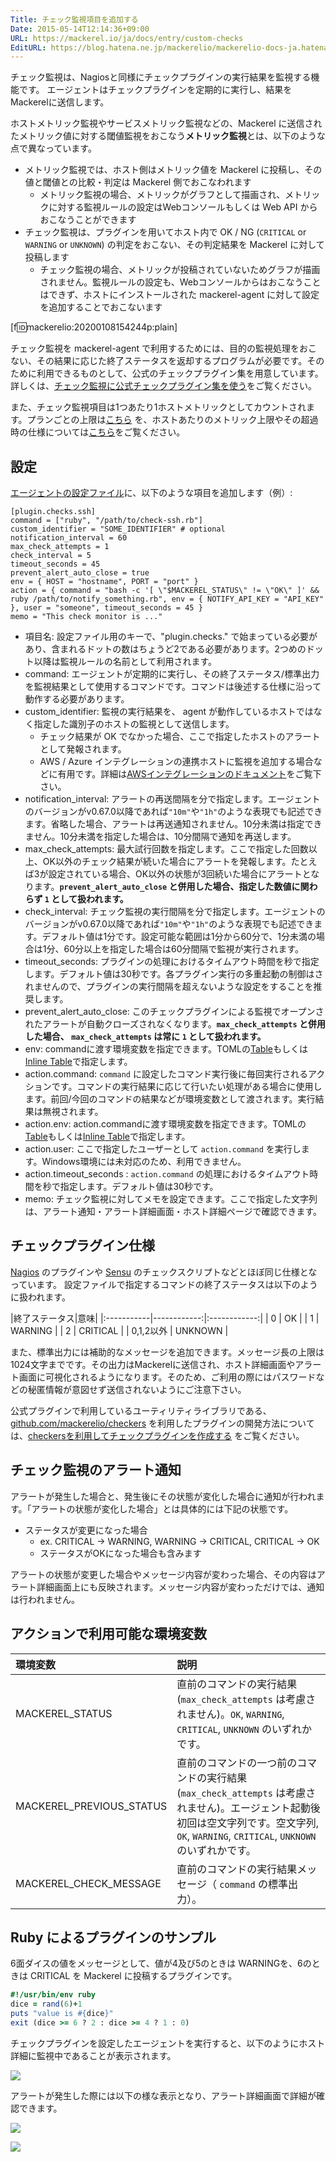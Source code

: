 ```yaml
---
Title: チェック監視項目を追加する
Date: 2015-05-14T12:14:36+09:00
URL: https://mackerel.io/ja/docs/entry/custom-checks
EditURL: https://blog.hatena.ne.jp/mackerelio/mackerelio-docs-ja.hatenablog.mackerel.io/atom/entry/8454420450093836347
---
```


チェック監視は、Nagiosと同様にチェックプラグインの実行結果を監視する機能です。
エージェントはチェックプラグインを定期的に実行し、結果をMackerelに送信します。

ホストメトリック監視やサービスメトリック監視などの、Mackerel に送信されたメトリック値に対する閾値監視をおこなう**メトリック監視**とは、以下のような点で異なっています。

- メトリック監視では、ホスト側はメトリック値を Mackerel に投稿し、その値と閾値との比較・判定は Mackerel 側でおこなわれます
    - メトリック監視の場合、メトリックがグラフとして描画され、メトリックに対する監視ルールの設定はWebコンソールもしくは Web API からおこなうことができます
- チェック監視は、プラグインを用いてホスト内で OK / NG (`CRITICAL` or `WARNING` or `UNKNOWN`) の判定をおこない、その判定結果を Mackerel に対して投稿します
    - チェック監視の場合、メトリックが投稿されていないためグラフが描画されません。監視ルールの設定も、Webコンソールからはおこなうことはできず、ホストにインストールされた mackerel-agent に対して設定を追加することでおこないます

[f:id:mackerelio:20200108154244p:plain]

チェック監視を mackerel-agent で利用するためには、目的の監視処理をおこない、その結果に応じた終了ステータスを返却するプログラムが必要です。そのために利用できるものとして、公式のチェックプラグイン集を用意しています。詳しくは、[チェック監視に公式チェックプラグイン集を使う](https://mackerel.io/ja/docs/entry/howto/mackerel-check-plugins)をご覧ください。

また、チェック監視項目は1つあたり1ホストメトリックとしてカウントされます。プランごとの上限は[こちら](https://mackerel.io/ja/pricing) を、ホストあたりのメトリック上限やその超過時の仕様については[こちら](https://support.mackerel.io/hc/ja/articles/360040109431-%E3%83%97%E3%83%A9%E3%83%B3%E4%B8%8A%E9%99%90%E8%B6%85%E9%81%8E%E6%99%82%E3%81%AE%E3%83%9B%E3%82%B9%E3%83%88%E5%8F%B0%E6%95%B0%E6%8F%9B%E7%AE%97%E3%81%AB%E3%81%A4%E3%81%84%E3%81%A6)をご覧ください。

<h2 id="setting">設定</h2>

[エージェントの設定ファイル](https://mackerel.io/ja/docs/entry/spec/agent#config-file)に、以下のような項目を追加します（例）:

```config
[plugin.checks.ssh]
command = ["ruby", "/path/to/check-ssh.rb"]
custom_identifier = "SOME_IDENTIFIER" # optional
notification_interval = 60
max_check_attempts = 1
check_interval = 5
timeout_seconds = 45
prevent_alert_auto_close = true
env = { HOST = "hostname", PORT = "port" }
action = { command = "bash -c '[ \"$MACKEREL_STATUS\" != \"OK\" ]' && ruby /path/to/notify_something.rb", env = { NOTIFY_API_KEY = "API_KEY" }, user = "someone", timeout_seconds = 45 }
memo = "This check monitor is ..."
```

- 項目名: 設定ファイル用のキーで、"plugin.checks." で始まっている必要があり、含まれるドットの数はちょうど2である必要があります。2つめのドット以降は監視ルールの名前として利用されます。
- command: エージェントが定期的に実行し、その終了ステータス/標準出力を監視結果として使用するコマンドです。コマンドは後述する仕様に沿って動作する必要があります。
- custom_identifier: 監視の実行結果を、 agent が動作しているホストではなく指定した識別子のホストの監視として送信します。
    - チェック結果が OK でなかった場合、ここで指定したホストのアラートとして発報されます。
    - AWS / Azure インテグレーションの連携ホストに監視を追加する場合などに有用です。詳細は[AWSインテグレーションのドキュメント](https://mackerel.io/ja/docs/entry/integrations/aws#plugin-custom-identifier)をご覧下さい。
- notification_interval: アラートの再送間隔を分で指定します。エージェントのバージョンがv0.67.0以降であれば`"10m"`や`"1h"`のような表現でも記述できます。省略した場合、アラートは再送通知されません。10分未満は指定できません。10分未満を指定した場合は、10分間隔で通知を再送します。
- max_check_attempts: 最大試行回数を指定します。ここで指定した回数以上、OK以外のチェック結果が続いた場合にアラートを発報します。たとえば3が設定されている場合、OK以外の状態が3回続いた場合にアラートとなります。**`prevent_alert_auto_close` と併用した場合、指定した数値に関わらず `1` として扱われます。**
- check_interval: チェック監視の実行間隔を分で指定します。エージェントのバージョンがv0.67.0以降であれば`"10m"`や`"1h"`のような表現でも記述できます。デフォルト値は1分です。設定可能な範囲は1分から60分で、1分未満の場合は1分、60分以上を指定した場合は60分間隔で監視が実行されます。
- timeout_seconds: プラグインの処理におけるタイムアウト時間を秒で指定します。デフォルト値は30秒です。各プラグイン実行の多重起動の制御はされませんので、プラグインの実行間隔を超えないような設定をすることを推奨します。
- prevent_alert_auto_close: このチェックプラグインによる監視でオープンされたアラートが自動クローズされなくなります。**`max_check_attempts` と併用した場合、 `max_check_attempts` は常に `1` として扱われます。**
- env: commandに渡す環境変数を指定できます。TOMLの[Table][]もしくは[Inline Table][]で指定します。
- action.command: `command` に設定したコマンド実行後に毎回実行されるアクションです。コマンドの実行結果に応じて行いたい処理がある場合に使用します。前回/今回のコマンドの結果などが環境変数として渡されます。実行結果は無視されます。
- action.env: action.commandに渡す環境変数を指定できます。TOMLの[Table][]もしくは[Inline Table][]で指定します。
- action.user: ここで指定したユーザーとして `action.command` を実行します。Windows環境には未対応のため、利用できません。
- action.timeout_seconds : `action.command` の処理におけるタイムアウト時間を秒で指定します。デフォルト値は30秒です。
- memo: チェック監視に対してメモを設定できます。ここで指定した文字列は、アラート通知・アラート詳細画面・ホスト詳細ページで確認できます。

<h2 id="plugin">チェックプラグイン仕様</h2>

[Nagios][] のプラグインや [Sensu][] のチェックスクリプトなどとほぼ同じ仕様となっています。
設定ファイルで指定するコマンドの終了ステータスは以下のように扱われます。

|終了ステータス|意味|
|:-----------|------------:|:------------:|
| 0 | OK |
| 1 | WARNING |
| 2 | CRITICAL |
| 0,1,2以外 | UNKNOWN |

また、標準出力には補助的なメッセージを追加できます。メッセージ長の上限は1024文字までです。その出力はMackerelに送信され、ホスト詳細画面やアラート画面に可視化されるようになります。そのため、ご利用の際にはパスワードなどの秘匿情報が意図せず送信されないようにご注意下さい。

公式プラグインで利用しているユーティリティライブラリである、[github.com/mackerelio/checkers](https://github.com/mackerelio/checkers) を利用したプラグインの開発方法については、[checkersを利用してチェックプラグインを作成する](https://mackerel.io/ja/docs/entry/advanced/checkers) をご覧ください。

<h2 id="notification">チェック監視のアラート通知</h2>

アラートが発生した場合と、発生後にその状態が変化した場合に通知が行われます。「アラートの状態が変化した場合」とは具体的には下記の状態です。

- ステータスが変更になった場合
    - ex. CRITICAL -> WARNING, WARNING -> CRITICAL, CRITICAL -> OK
    - ステータスがOKになった場合も含みます

アラートの状態が変更した場合やメッセージ内容が変わった場合、その内容はアラート詳細画面上にも反映されます。メッセージ内容が変わっただけでは、通知は行われません。

<h2 id="action-env">アクションで利用可能な環境変数</h2>

|環境変数|説明|
|:-----------|:------------|
| MACKEREL_STATUS | 直前のコマンドの実行結果(`max_check_attempts` は考慮されません)。`OK`, `WARNING`, `CRITICAL`, `UNKNOWN` のいずれかです。 |
| MACKEREL_PREVIOUS_STATUS | 直前のコマンドの一つ前のコマンドの実行結果(`max_check_attempts` は考慮されません)。エージェント起動後初回は空文字列です。空文字列, `OK`, `WARNING`, `CRITICAL`, `UNKNOWN` のいずれかです。|
| MACKEREL_CHECK_MESSAGE | 直前のコマンドの実行結果メッセージ（ `command` の標準出力）。 |

<h2 id="example-ruby">Ruby によるプラグインのサンプル</h2>

6面ダイスの値をメッセージとして、値が4及び5のときは WARNINGを、6のときは CRITICAL を Mackerel に投稿するプラグインです。

```ruby
#!/usr/bin/env ruby
dice = rand(6)+1
puts "value is #{dice}"
exit (dice >= 6 ? 2 : dice >= 4 ? 1 : 0)
```

チェックプラグインを設定したエージェントを実行すると、以下のようにホスト詳細に監視中であることが表示されます。

![](https://cdn-ak.f.st-hatena.com/images/fotolife/S/Songmu/20150514/20150514114502.png)

アラートが発生した際には以下の様な表示となり、アラート詳細画面で詳細が確認できます。

![](https://cdn-ak.f.st-hatena.com/images/fotolife/S/Songmu/20150514/20150514115053.png)

![](https://cdn-ak.f.st-hatena.com/images/fotolife/S/Songmu/20150514/20150514115052.png)

[Nagios]: http://www.nagios.org/
[Sensu]: https://sensuapp.org/
[Table]: https://github.com/toml-lang/toml#table
[Inline Table]: https://github.com/toml-lang/toml#inline-table
